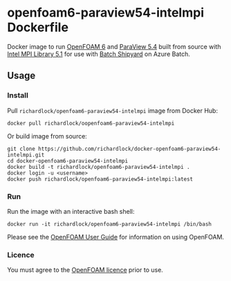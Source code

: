 # openfoam6-paraview54-intelmpi Dockerfile

Docker image to run [OpenFOAM 6](https://openfoam.org) and [ParaView 5.4](https://www.paraview.org) built from source with [Intel MPI Library 5.1](https://software.intel.com/en-us/mpi-library) for use with [Batch Shipyard](https://github.com/Azure/batch-shipyard) on Azure Batch.

## Usage

### Install

Pull `richardlock/openfoam6-paraview54-intelmpi` image from Docker Hub:

    docker pull richardlock/oopenfoam6-paraview54-intelmpi

Or build image from source:

    git clone https://github.com/richardlock/docker-openfoam6-paraview54-intelmpi.git
    cd docker-openfoam6-paraview54-intelmpi
    docker build -t richardlock/openfoam6-paraview54-intelmpi .
    docker login -u <username>
    docker push richardlock/openfoam6-paraview54-intelmpi:latest

### Run

Run the image with an interactive bash shell:

    docker run -it richardlock/openfoam6-paraview54-intelmpi /bin/bash

Please see the [OpenFOAM User Guide](https://cfd.direct/openfoam/user-guide/) for information on using OpenFOAM.

### Licence

You must agree to the [OpenFOAM licence](http://openfoam.org/licence/) prior to use.